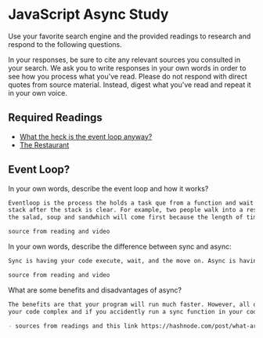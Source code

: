 # JavaScript Async Study

Use your favorite search engine and the provided readings to research and
respond to the following questions.

In your responses, be sure to cite any relevant sources you consulted in your
search. We ask you to write responses in your own words in order to see how you
process what you've read. Please do not respond with direct quotes from source
material. Instead, digest what you've read and repeat it in your own voice.

## Required Readings

-   [What the heck is the event loop anyway?](https://www.youtube.com/watch?v=8aGhZQkoFbQ)
-   [The Restaurant](https://www.codeschool.com/blog/2014/10/30/understanding-node-js/)

## Event Loop?

In your own words, describe the event loop and how it works?

```md
Eventloop is the process the holds a task que from a function and wait to place that task into the call
stack after the stack is clear. For example, two people walk into a restaurant and place two orders at the same time -- one person orders a salad, a sandwhich, and a soup and the other person orders a steak. Most likely,
the salad, soup and sandwhich will come first because the length of time to prep/cook those meals is faster than a steak. Meanwhile, other people are ordering meals, and it is being added onto the queue for the kitchen as well. Once the steak is ready, and the server has finished serving a table -- they will finally take it out of the 'queue' and bring it to the customer.

source from reading and video
```

In your own words, describe the difference between sync and async:

```md
Sync is having your code execute, wait, and the move on. Async is having your code excecute, move the slower processing code into a 'queue' to finish computing, execute the next code, and when the code in 'queue' is ready -- execute this after the all the other pieces of code has finished.

source from reading and video
```

What are some benefits and disadvantages of async?

```md
The benefits are that your program will run much faster. However, all of those nested callback function can make
your code complex and if you accidently run a sync function in your code -- it could cause errors.

- sources from readings and this link https://hashnode.com/post/what-are-the-actual-disadvantages-of-using-nodejs-ciibz8fd3017yj3xtxqz1r9hs
```
